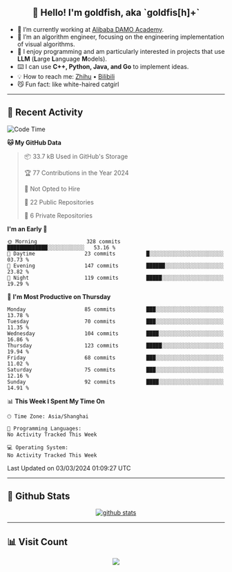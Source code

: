 
<h2 align="center">👋 Hello! I'm goldfish, aka `goldfis[h]+`</h2>

- 📍 I’m currently working at [Alibaba DAMO Academy](https://damo.alibaba.com/).  
- 🌱 I’m an algorithm engineer, focusing on the engineering implementation of visual algorithms.  
- 💬 I enjoy programming and am particularly interested in projects that use **LLM** (**L**arge **L**anguage **M**odels).   
- ⌨️ I can use **C++, Python, Java, and Go** to implement ideas.  
- 💡 How to reach me: [Zhihu](https://www.zhihu.com/people/goldfishh) • [Bilibili](https://space.bilibili.com/11349246)  
- 😼 Fun fact: like white-haired catgirl  

-------

## 🔧 Recent Activity

<!--START_SECTION:waka-->
![Code Time](http://img.shields.io/badge/Code%20Time-85%20hrs%2019%20mins-blue)

**🐱 My GitHub Data** 

> 📦 33.7 kB Used in GitHub's Storage 
 > 
> 🏆 77 Contributions in the Year 2024
 > 
> 🚫 Not Opted to Hire
 > 
> 📜 22 Public Repositories 
 > 
> 🔑 6 Private Repositories 
 > 
**I'm an Early 🐤** 

```text
🌞 Morning                328 commits         █████████████░░░░░░░░░░░░   53.16 % 
🌆 Daytime                23 commits          █░░░░░░░░░░░░░░░░░░░░░░░░   03.73 % 
🌃 Evening                147 commits         ██████░░░░░░░░░░░░░░░░░░░   23.82 % 
🌙 Night                  119 commits         █████░░░░░░░░░░░░░░░░░░░░   19.29 % 
```
📅 **I'm Most Productive on Thursday** 

```text
Monday                   85 commits          ███░░░░░░░░░░░░░░░░░░░░░░   13.78 % 
Tuesday                  70 commits          ███░░░░░░░░░░░░░░░░░░░░░░   11.35 % 
Wednesday                104 commits         ████░░░░░░░░░░░░░░░░░░░░░   16.86 % 
Thursday                 123 commits         █████░░░░░░░░░░░░░░░░░░░░   19.94 % 
Friday                   68 commits          ███░░░░░░░░░░░░░░░░░░░░░░   11.02 % 
Saturday                 75 commits          ███░░░░░░░░░░░░░░░░░░░░░░   12.16 % 
Sunday                   92 commits          ████░░░░░░░░░░░░░░░░░░░░░   14.91 % 
```


📊 **This Week I Spent My Time On** 

```text
🕑︎ Time Zone: Asia/Shanghai

💬 Programming Languages: 
No Activity Tracked This Week

💻 Operating System: 
No Activity Tracked This Week
```


 Last Updated on 03/03/2024 01:09:27 UTC
<!--END_SECTION:waka-->

-------

## 📆 Github Stats

<p align="center">
    <a href="https://github.com/anuraghazra/github-readme-stats">
      <img src="https://github-readme-stats.vercel.app/api?username=goldfishh&show_icons=true&theme=dracula" alt="github stats" />
    </a>
</p>

-------

## 📊 Visit Count

<p align="center">
  <a href="https://count.getloli.com/"><img src="https://count.getloli.com/get/@:goldfishh?theme=rule34"></a>
</p>
